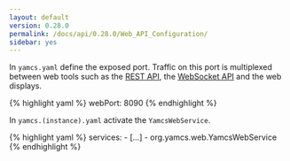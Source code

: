 ```yaml
---
layout: default
version: 0.28.0
permalink: /docs/api/0.28.0/Web_API_Configuration/
sidebar: yes
---
```


In `yamcs.yaml` define the exposed port. Traffic on this port is multiplexed between web tools such as the [REST API](/docs/api/REST_API), the [WebSocket API](/docs/api/WebSocket_API) and the web displays.

{% highlight yaml %}
webPort: 8090
{% endhighlight %}

In `yamcs.(instance).yaml` activate the `YamcsWebService`.

{% highlight yaml %}
services:
      - [...]
      - org.yamcs.web.YamcsWebService
{% endhighlight %}
